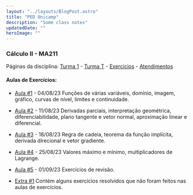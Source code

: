 ```yaml
---
layout: "../layouts/BlogPost.astro"
title: "PED Unicamp"
description: "Some class notes"
updatedDate: ""
heroImage: ""
---
```


### Cálculo II - MA211
Páginas da disciplina: [Turma 1](https://www.math.stonybrook.edu/~joa/PUBLICATIONS/2023-2-MA211-CalcII/Calc_II_12.html) - [Turma T](https://www.math.stonybrook.edu/~joa/PUBLICATIONS/2023-2-MA211-CalcII/Calc_II_TU.html) - [Exercícios](https://www.math.stonybrook.edu/~joa/PUBLICATIONS/2023-2-MA211-CalcII/Exercicios.html) - [Atendimentos](https://disciplinas.ime.unicamp.br/ma211/atendimentos/)

#### Aulas de Exercícios:

- [Aula #1](https://neemias.org/ped-classnotes1.pdf) - 04/08/23  Funções de várias variáveis, domínio, imagem, gráfico, curvas de nível, limites e continuidade.

- [Aula #2](https://neemias.org/ped-classnotes2.pdf) - 11/08/23  Derivadas parciais, interpretação geométrica, diferenciabilidade, plano tangente e vetor normal, aproximação linear e diferencial.

- [Aula #3](https://neemias.org/ped-classnotes3.pdf) - 18/08/23 Regra de cadeia, teorema da função implícita, derivada direcional e vetor gradiente.

- [Aula #4](https://neemias.org/ped-classnotes4.pdf) - 25/08/23 Valores máximo e mínimo, multiplicadores de Lagrange.

- [Aula #5](https://neemias.org/ped-classnotes5.pdf) - 01/09/23 Exercícios de revisão.

- [Extra #1](https://neemias.org/ped-classnotes-extra1.pdf) Contém alguns exercícios resolvidos que não foram feitos nas aulas de exercícios.